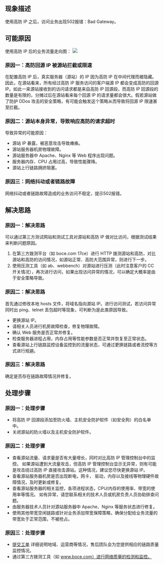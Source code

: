 

## 现象描述
使用高防 IP 之后，访问业务出现502报错：Bad Gateway。

## 可能原因
使用高防 IP 后的业务流量走向图：
![](https://main.qcloudimg.com/raw/d4b6714f20554c2b9255a946364007fa.png)

### 原因一：高防回源 IP 被源站拦截或限速
在配置高防 IP 后，真实服务器（源站）的 IP 因为高防 IP 在中间代理而被隐藏。因此，在源站看来，所有经过高防 IP 服务访问的客户端源 IP 都会变成高防的回源 IP。如此一来源站接收到的访问请求都是来自高防 IP 回源段，而高防 IP 回源段的数量是有限的，分摊过后在源站看来每个回源 IP 的请求量都会很大。假若源站做了防护 DDos 攻击的安全策略，有可能会触发这个策略从而导致将回源 IP 限速甚至拦截。

### 原因二：源站本身异常，导致响应高防的请求超时
导致异常的可能原因：
- 源站 IP 暴露，被恶意攻击导致瘫痪。
- 源站服务器机房物理故障。
- 源站服务器中 Apache、Nginx 等 Web 程序出现问题。
- 服务器内存、CPU 占用过高，导致性能骤降。
- 源站上行链路拥挤阻塞。

### 原因三：网络抖动或者链路故障
网络抖动或者链路故障造成的业务访问不稳定，提示502报错。

## 解决思路
### 原因一：解决思路
可以通过第三方测试网站和测试工具对源站和高防 IP 做对比访问，根据测试结果来判断问题原因。
1. 在第三方拨测平台（如 boce.com 17ce）进行 HTTP 拨测源站和高防，对比源站和高防的访问情况，如源站正常、高防大范围异常，则进行下一步。
2. 使用压测工具（如 ab、webbench）对源站进行压测（此时注意客户的 CC 开关情况），再次进行访问，如果出现访问异常的情况，可以确定大概率是由于安全策略导致。

### 原因二：解决思路
首先通过修改本地 hosts 文件，将域名指向源站 IP。进行访问测试，若访问异常同时出 ping、telnet 丢包超时等现象，可判断为是此类原因导致。
- 更换源站 IP。
- 请相关人员进行机房故障检查，修复物理故障。
- 确认 Web 服务是否正常并修复。
- 检查服务器进程占用，内存占用等性能参数是否正常并恢复至正常状态。
- 查看源站上行链路监控设备监控到的流量状态，可通过更换链路或者流控等方式进行规避。

### 原因三：解决思路
确定是否存在链路故障情况并修复。

## 处理步骤
### 原因一：处理步骤
- 将高防 IP 回源段添加至防火墙、主机安全防护软件（如安全狗）的白名单中。
- 关闭源站的防火墙以及主机安全防护软件。

### 原因二：处理步骤
- 查看源站流量、请求量是否有大量增长，同时对比高防 IP 管理控制台中的监控。
如果源站遭到大流量攻击，但高防 IP 管理控制台显示无异常，则有可能是攻击绕过高防 IP 直接攻击源站。这种情况，建议您尽快更换源站 IP。
- 查看源站服务器机房是否出现断电，网卡， 驱动，内存以及接线等物理硬件故障情况，及时更新或修复。
- 查看源站服务器的相关监控，各项进程状态，CPU/内存的使用率、带宽的使用率等情况。
如有异常，请您联系相关的技术人员或机房负责人员协助排查问题。
- 由服务器技术人员针对源站服务器中 Apache、Nginx 等服务状态进行修复。
- 使用其他带宽空闲链路或针对业务添加带宽保障策略，确保分配给业务流量的带宽处于正常范围，不被抢占。

### 原因三：处理步骤
- [提交工单](https://console.cloud.tencent.com/workorder/category) 详细说明地域、运营商等情况，售后团队会为您提供相应的链路质量监控情况。
- 通过第三方拨测工具（如 www.boce.com）进行网络质量的检测和监控。
